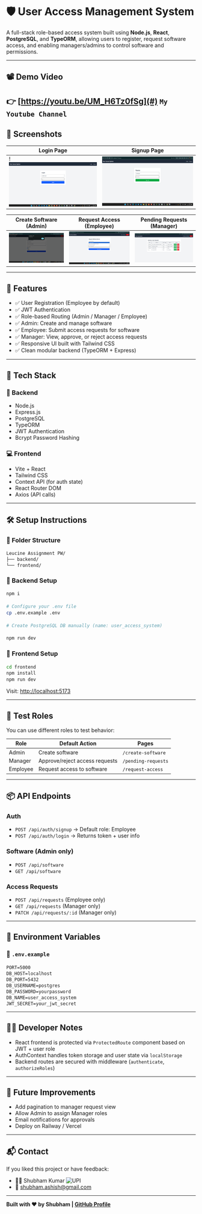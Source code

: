 # 🛡️ User Access Management System

A full-stack role-based access system built using **Node.js**, **React**, **PostgreSQL**, and **TypeORM**, allowing users to register, request software access, and enabling managers/admins to control software and permissions.

---

## 📽️ Demo Video

👉 [https://youtu.be/UM_H6Tz0fSg](#) 
`My Youtube Channel`
---

## 📸 Screenshots

| Login Page                      | Signup Page                       |
| ------------------------------- | --------------------------------- |
| !![Login](/src/Images/image-1.png) | ![Signup](/src/Images/image-3.png) |

| Create Software (Admin)                    | Request Access (Employee)                  | Pending Requests (Manager)                   |
| ------------------------------------------ | ------------------------------------------ | -------------------------------------------- |
| ![Create Software](/src/Images/image.png) | ![Request Access](/src/Images/image-2.png)| ![Manager](/src/Images/image-4.png) |

---

## 🧠 Features

* ✅ User Registration (Employee by default)
* ✅ JWT Authentication
* ✅ Role-based Routing (Admin / Manager / Employee)
* ✅ Admin: Create and manage software
* ✅ Employee: Submit access requests for software
* ✅ Manager: View, approve, or reject access requests
* ✅ Responsive UI built with Tailwind CSS
* ✅ Clean modular backend (TypeORM + Express)

---

## 🚀 Tech Stack

### 🔧 Backend

* Node.js
* Express.js
* PostgreSQL
* TypeORM
* JWT Authentication
* Bcrypt Password Hashing

### 💻 Frontend

* Vite + React
* Tailwind CSS
* Context API (for auth state)
* React Router DOM
* Axios (API calls)

---

## 🛠️ Setup Instructions

### 📂 Folder Structure

```
Leucine Assignment PW/
├── backend/
└── frontend/
```

### 🔧 Backend Setup

```bash
npm i

# Configure your .env file
cp .env.example .env

# Create PostgreSQL DB manually (name: user_access_system)

npm run dev
```

### 🧪 Frontend Setup

```bash
cd frontend
npm install
npm run dev
```

Visit: [http://localhost:5173](http://localhost:5173)

---

## 🧪 Test Roles

You can use different roles to test behavior:

| Role     | Default Action                 | Pages               |
| -------- | ------------------------------ | ------------------- |
| Admin    | Create software                | `/create-software`  |
| Manager  | Approve/reject access requests | `/pending-requests` |
| Employee | Request access to software     | `/request-access`   |

---

## 📦 API Endpoints

### Auth

* `POST /api/auth/signup` → Default role: Employee
* `POST /api/auth/login` → Returns token + user info

### Software (Admin only)

* `POST /api/software`
* `GET /api/software`

### Access Requests

* `POST /api/requests` (Employee only)
* `GET /api/requests` (Manager only)
* `PATCH /api/requests/:id` (Manager only)

---

## 📂 Environment Variables

### 📁 `.env.example`

```
PORT=5000
DB_HOST=localhost
DB_PORT=5432
DB_USERNAME=postgres
DB_PASSWORD=yourpassword
DB_NAME=user_access_system
JWT_SECRET=your_jwt_secret
```

---

## 👨‍💻 Developer Notes

* React frontend is protected via `ProtectedRoute` component based on JWT + user role
* AuthContext handles token storage and user state via `localStorage`
* Backend routes are secured with middleware (`authenticate`, `authorizeRoles`)

---

## 📌 Future Improvements

* Add pagination to manager request view
* Allow Admin to assign Manager roles
* Email notifications for approvals
* Deploy on Railway / Vercel

---

## 📬 Contact

If you liked this project or have feedback:

* 🧑‍💻 Shubham Kumar ![UPI](shubham.ashish@oksbi)
* 📧 [shubham.ashish@gmail.com](mailto:shubham.ashish@gmail.com)

---

**Built with ❤️ by Shubham | [GitHub Profile](#)**

